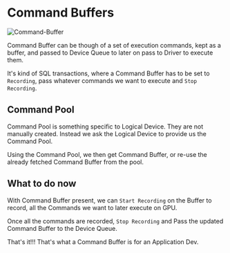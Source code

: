 # Command Buffers

![Command-Buffer](https://user-images.githubusercontent.com/11786283/77256537-ff281d00-6c94-11ea-8e05-d49d8a24aaab.png)

Command Buffer can be though of a set of execution commands, kept as a buffer,
and passed to Device Queue to later on pass to Driver to execute them.

It's kind of SQL transactions, where a Command Buffer has to be set to `Recording`, pass
whatever commands we want to execute and `Stop Recording`.

## Command Pool

Command Pool is something specific to Logical Device. They are not manually created.
Instead we ask the Logical Device to provide us the Command Pool.

Using the Command Pool, we then get Command Buffer, or re-use the already fetched Command
Buffer from the pool.

## What to do now

With Command Buffer present, we can `Start Recording` on the Buffer to record, all the Commands
we want to later execute on GPU.

Once all the commands are recorded, `Stop Recording` and Pass the updated Command Buffer
to the Device Queue.

That's it!!! That's what a Command Buffer is for an Application Dev.
